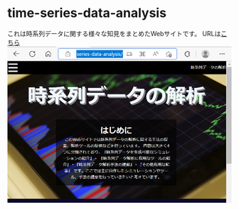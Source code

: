 # time-series-data-analysis
これは時系列データに関する様々な知見をまとめたWebサイトです。
URLは[こちら](https://ss310.github.io/time-series-data-analysis/)
![TOPページ](./image/top_page.png)

